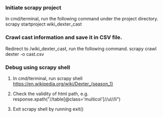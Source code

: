 ### Initiate scrapy project
In cmd/terminal, run the following command under the project directory.
scrapy startproject wiki_dexter_cast

### Crawl cast information and save it in CSV file.
Redirect to /wiki_dexter_cast, run the following command.
scrapy crawl dexter -o cast.csv

### Debug using scrapy shell
1. In cmd/terminal, run
scrapy shell https://en.wikipedia.org/wiki/Dexter_(season_1)

2. Check the validity of html path, e.g.
response.xpath("//table[@class='multicol']//ul//li")

3. Exit scrapy shell by running
exit()